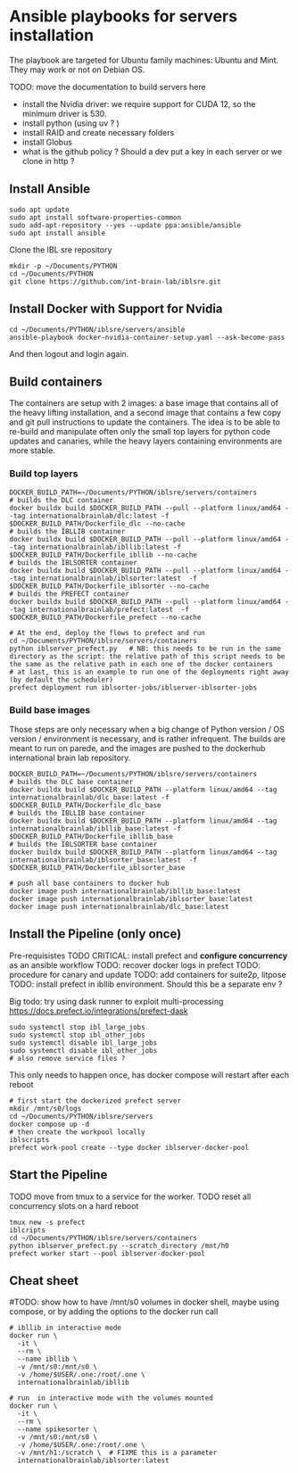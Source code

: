 # Ansible playbooks for servers installation

The playbook are targeted for Ubuntu family machines: Ubuntu and Mint. They may work or not on Debian OS.

TODO: move the documentation to build servers here
- install the Nvidia driver: we require support for CUDA 12, so the minimum driver is 530.
- install python (using uv ? )
- install RAID and create necessary folders
- install Globus
- what is the github policy ? Should a dev put a key in each server or we clone in http ? 


## Install Ansible

```shell
sudo apt update
sudo apt install software-properties-common
sudo add-apt-repository --yes --update ppa:ansible/ansible
sudo apt install ansible
``` 

Clone the IBL sre repository 
```shell
mkdir -p ~/Documents/PYTHON
cd ~/Documents/PYTHON
git clone https://github.com/int-brain-lab/iblsre.git
```

## Install Docker with Support for Nvidia

```shell
cd ~/Documents/PYTHON/iblsre/servers/ansible
ansible-playbook docker-nvidia-container-setup.yaml --ask-become-pass
```
And then logout and login again.

## Build containers
The containers are setup with 2 images: a base image that contains all of the heavy lifting installation, and a second image that contains a few copy and git pull instructions to update the containers.
The idea is to be able to re-build and manipulate often only the small top layers for python code updates and canaries, while the heavy layers containing environments are more stable.


### Build top layers
```shell
DOCKER_BUILD_PATH=~/Documents/PYTHON/iblsre/servers/containers
# builds the DLC container
docker buildx build $DOCKER_BUILD_PATH --pull --platform linux/amd64 --tag internationalbrainlab/dlc:latest -f $DOCKER_BUILD_PATH/Dockerfile_dlc --no-cache
# builds the IBLLIB container
docker buildx build $DOCKER_BUILD_PATH --pull --platform linux/amd64 --tag internationalbrainlab/ibllib:latest -f $DOCKER_BUILD_PATH/Dockerfile_ibllib --no-cache
# builds the IBLSORTER container
docker buildx build $DOCKER_BUILD_PATH --pull --platform linux/amd64 --tag internationalbrainlab/iblsorter:latest  -f $DOCKER_BUILD_PATH/Dockerfile_iblsorter --no-cache
# builds the PREFECT container
docker buildx build $DOCKER_BUILD_PATH --pull --platform linux/amd64 --tag internationalbrainlab/prefect:latest  -f $DOCKER_BUILD_PATH/Dockerfile_prefect --no-cache

# At the end, deploy the flows to prefect and run
cd ~/Documents/PYTHON/iblsre/servers/containers
python iblserver_prefect.py   # NB: this needs to be run in the same directory as the script: the relative path of this script needs to be the same as the relative path in each one of the docker containers
# at last, this is an example to run one of the deployments right away (by default the scheduler)
prefect deployment run iblsorter-jobs/iblserver-iblsorter-jobs
```

### Build base images
Those steps are only necessary when a big change of Python version / OS version / environment is necessary, and is rather infrequent. The builds are meant to run on parede, and the images are pushed to the dockerhub international brain lab repository. 

```shell
DOCKER_BUILD_PATH=~/Documents/PYTHON/iblsre/servers/containers
# builds the DLC base container
docker buildx build $DOCKER_BUILD_PATH --platform linux/amd64 --tag internationalbrainlab/dlc_base:latest -f $DOCKER_BUILD_PATH/Dockerfile_dlc_base
# builds the IBLLIB base container
docker buildx build $DOCKER_BUILD_PATH --platform linux/amd64 --tag internationalbrainlab/ibllib_base:latest -f $DOCKER_BUILD_PATH/Dockerfile_ibllib_base
# builds the IBLSORTER base container
docker buildx build $DOCKER_BUILD_PATH --platform linux/amd64 --tag internationalbrainlab/iblsorter_base:latest  -f $DOCKER_BUILD_PATH/Dockerfile_iblsorter_base
```

```shell
# push all base containers to docker hub
docker image push internationalbrainlab/ibllib_base:latest
docker image push internationalbrainlab/iblsorter_base:latest
docker image push internationalbrainlab/dlc_base:latest
```

## Install the Pipeline (only once)
Pre-requisistes
TODO CRITICAL: install prefect and **configure concurrency** as an ansible workflow
TODO: recover docker logs in prefect 
TODO: procedure for canary and update
TODO: add containers for suite2p, litpose
TODO: install prefect in ibllib environment. Should this be a separate env ? 

Big todo: try using dask runner to exploit multi-processing https://docs.prefect.io/integrations/prefect-dask


```shell
sudo systemctl stop ibl_large_jobs
sudo systemctl stop ibl_other_jobs
sudo systemctl disable ibl_large_jobs
sudo systemctl disable ibl_other_jobs
# also remove service files ? 
```
This only needs to happen once, has docker compose will restart after each reboot

```shell
# first start the dockerized prefect server
mkdir /mnt/s0/logs
cd ~/Documents/PYTHON/iblsre/servers
docker compose up -d
# then create the workpool locally
iblscripts
prefect work-pool create --type docker iblserver-docker-pool
```

## Start the Pipeline
TODO move from tmux to a service for the worker.
TODO reset all concurrency slots on a hard reboot
```shell
tmux new -s prefect
iblcripts
cd ~/Documents/PYTHON/iblsre/servers/containers
python iblserver_prefect.py --scratch_directory /mnt/h0
prefect worker start --pool iblserver-docker-pool
```

## Cheat sheet
#TODO: show how to have /mnt/s0 volumes in docker shell, maybe using compose, or by adding the options to the docker run call
```shell
# ibllib in interactive mode
docker run \
  -it \
  --rm \
  --name ibllib \
  -v /mnt/s0:/mnt/s0 \
  -v /home/$USER/.one:/root/.one \
  internationalbrainlab/ibllib

# run  in interactive mode with the volumes mounted
docker run \
  -it \
  --rm \
  --name spikesorter \
  -v /mnt/s0:/mnt/s0 \
  -v /home/$USER/.one:/root/.one \
  -v /mnt/h1:/scratch \  # FIXME this is a parameter
  internationalbrainlab/iblsorter:latest
```

